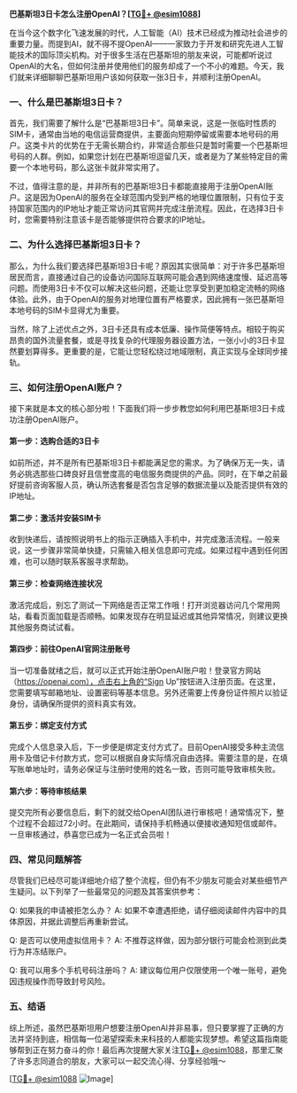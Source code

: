 **巴基斯坦3日卡怎么注册OpenAI？[[TG💪+ @esim1088](https://t.me/s/esim1088)]**

在当今这个数字化飞速发展的时代，人工智能（AI）技术已经成为推动社会进步的重要力量。而提到AI，就不得不提OpenAI——一家致力于开发和研究先进人工智能技术的国际顶尖机构。对于很多生活在巴基斯坦的朋友来说，可能都听说过OpenAI的大名，但如何注册并使用他们的服务却成了一个不小的难题。今天，我们就来详细聊聊巴基斯坦用户该如何获取一张3日卡，并顺利注册OpenAI。

### 一、什么是巴基斯坦3日卡？

首先，我们需要了解什么是“巴基斯坦3日卡”。简单来说，这是一张临时性质的SIM卡，通常由当地的电信运营商提供，主要面向短期停留或需要本地号码的用户。这类卡片的优势在于无需长期合约，非常适合那些只是暂时需要一个巴基斯坦号码的人群。例如，如果您计划在巴基斯坦逗留几天，或者是为了某些特定目的需要一个本地号码，那么这张卡就非常实用了。

不过，值得注意的是，并非所有的巴基斯坦3日卡都能直接用于注册OpenAI账户。这是因为OpenAI的服务在全球范围内受到严格的地理位置限制，只有位于支持国家范围内的IP地址才能正常访问其官网并完成注册流程。因此，在选择3日卡时，您需要特别注意该卡是否能够提供符合要求的IP地址。

### 二、为什么选择巴基斯坦3日卡？

那么，为什么我们要选择巴基斯坦3日卡呢？原因其实很简单：对于许多巴基斯坦居民而言，直接通过自己的设备访问国际互联网可能会遇到网络速度慢、延迟高等问题。而使用3日卡不仅可以解决这些问题，还能让您享受到更加稳定流畅的网络体验。此外，由于OpenAI的服务对地理位置有严格要求，因此拥有一张巴基斯坦本地号码的SIM卡显得尤为重要。

当然，除了上述优点之外，3日卡还具有成本低廉、操作简便等特点。相较于购买昂贵的国外流量套餐，或是寻找复杂的代理服务器设置方法，一张小小的3日卡显然要划算得多。更重要的是，它能让您轻松绕过地域限制，真正实现与全球同步接轨。

### 三、如何注册OpenAI账户？

接下来就是本文的核心部分啦！下面我们将一步步教您如何利用巴基斯坦3日卡成功注册OpenAI账户。

#### 第一步：选购合适的3日卡

如前所述，并不是所有巴基斯坦3日卡都能满足您的需求。为了确保万无一失，请务必挑选那些口碑良好且信誉度高的电信服务商提供的产品。同时，在下单之前最好提前咨询客服人员，确认所选套餐是否包含足够的数据流量以及能否提供有效的IP地址。

#### 第二步：激活并安装SIM卡

收到快递后，请按照说明书上的指示正确插入手机中，并完成激活流程。一般来说，这一步骤非常简单快捷，只需输入相关信息即可完成。如果过程中遇到任何困难，也可以随时联系客服寻求帮助。

#### 第三步：检查网络连接状况

激活完成后，别忘了测试一下网络是否正常工作哦！打开浏览器访问几个常用网站，看看页面加载是否顺畅。如果发现存在明显延迟或其他异常情况，则建议更换其他服务商试试看。

#### 第四步：前往OpenAI官网注册账号

当一切准备就绪之后，就可以正式开始注册OpenAI账户啦！登录官方网站（https://openai.com），点击右上角的“Sign Up”按钮进入注册页面。在这里，您需要填写邮箱地址、设置密码等基本信息。另外还需要上传身份证件照片以验证身份，请确保所提供的资料真实有效。

#### 第五步：绑定支付方式

完成个人信息录入后，下一步便是绑定支付方式了。目前OpenAI接受多种主流信用卡及借记卡付款方式，您可以根据自身实际情况自由选择。需要注意的是，在填写账单地址时，请务必保证与注册时使用的姓名一致，否则可能导致审核失败。

#### 第六步：等待审核结果

提交完所有必要信息后，剩下的就交给OpenAI团队进行审核吧！通常情况下，整个过程不会超过72小时。在此期间，请保持手机畅通以便接收通知短信或邮件。一旦审核通过，恭喜您已成为一名正式会员啦！

### 四、常见问题解答

尽管我们已经尽可能详细地介绍了整个流程，但仍有不少朋友可能会对某些细节产生疑问。以下列举了一些最常见的问题及其答案供参考：

Q: 如果我的申请被拒怎么办？
A: 如果不幸遭遇拒绝，请仔细阅读邮件内容中的具体原因，并据此调整后再重新尝试。

Q: 是否可以使用虚拟信用卡？
A: 不推荐这样做，因为部分银行可能会检测到此类行为并冻结账户。

Q: 我可以用多个手机号码注册吗？
A: 建议每位用户仅限使用一个唯一账号，避免因违规操作而导致封号风险。

### 五、结语

综上所述，虽然巴基斯坦用户想要注册OpenAI并非易事，但只要掌握了正确的方法并坚持到底，相信每一位渴望探索未来科技的人都能实现梦想。希望这篇指南能够帮到正在努力奋斗的你！最后再次提醒大家关注[TG💪+ @esim1088](https://t.me/s/esim1088)，那里汇聚了许多志同道合的朋友，大家可以一起交流心得、分享经验哦～

[[TG💪+ @esim1088](https://t.me/s/esim1088) ![Image](https://i.postimg.cc/4NQfJmqS/Snipaste-2025-05-13-00-14-12.png)]